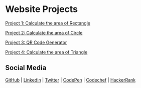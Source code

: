# Website Projects 


[ Project 1: Calculate the area of Rectangle ](https://github.com/Akgoldie/Website-Projects/tree/main/Code_1)

[ Project 2: Calculate the area of Circle ](https://github.com/Akgoldie/Website-Projects/tree/main/Code_2)

[ Project 3: QR Code Generator ]()

[ Project 4: Calculate the area of Triangle ](https://github.com/Akgoldie/Website-Projects/tree/main/Code_4)















## Social Media

[GitHub](https://github.com/Akgoldie) |
[LinkedIn](https://www.linkedin.com/in/akgoldie/) |
[Twitter](https://twitter.com/Ak_goldie14) |
[CodePen](https://codepen.io/Akgoldie) |
[Codechef](https://www.codechef.com/users/akgoldie) |
[HackerRank](https://www.hackerrank.com/Akgoldie)
